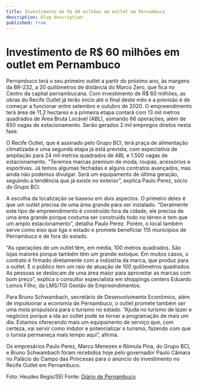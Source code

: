 ```yaml
---
title: Investimento de R$ 60 milhões em outlet em Pernambuco
description: blog description
published: true
---
```


# Investimento de R$ 60 milhões em outlet em Pernambuco

Pernambuco terá o seu primeiro outlet a partir do próximo ano, às margens da BR-232, a 20 quilômetros de distância do Marco Zero, que fica no Centro da capital pernambucana. Com investimento de R$ 60 milhões, as obras do Recife Outlet já terão início até o final deste mês e a previsão é de começar a funcionar entre setembro e outubro de 2020. O empreendimento terá área de 11,2 hectares e a primeira etapa contará com 13 mil metros quadrados de Área Bruta Locável (ABL), somando 66 operações, além de 650 vagas de estacionamento. Serão gerados 2 mil empregos diretos nesta fase.

O Recife Outlet, que é assinado pelo Grupo BCI, terá praça de alimentação climatizada e uma segunda etapa já está prevista, com expectativa de ampliação para 24 mil metros quadrados de ABL e 1.500 vagas de estacionamento. “Teremos marcas premium de moda, roupas, acessórios e esportivas. Já temos algumas fechadas e alguns contratos avançados, mas ainda não podemos divulgar. Será um equipamento de última geração, seguindo a tendência que já existe no exterior”, explica Paulo Perez, sócio do Grupo BCI.

A escolha da localização se baseou em dois aspectos. O primeiro deles é que um outlet precisa de uma área grande para ser instalado. “Geralmente este tipo de empreendimento é construído fora da cidade, ele precisa de uma área grande porque costuma ser construído todo no térreo e tem que um amplo estacionamento”, detalha Paulo Perez. Porém, o local também serve como eixo que liga o estado e promete beneficiar 115 municípios de Pernambuco e de fora do estado.

“As operações de um outlet têm, em média, 100 metros quadrados. São lojas maiores porque também têm um grande estoque. Em muitos casos, o contrato é firmado diretamente com a indústria da marca, que produz para o outlet. E o público tem um raio de atuação de 100 quilômetros quadrados. As pessoas se deslocam de uma área maior para aproveitar as marcas com bom preço”, explica o consultor especialista em shoppings centers Eduardo Lemos Filho, da LMS/TGI Gestão de Empreendimentos.

Para Bruno Schwambach, secretário de Desenvolvimento Econômico, além de impulsionar a economia de Pernambuco, o outlet promete também ser uma mola propulsora para o turismo no estado. “Ajuda no turismo de lazer e negócios porque a ida ao outlet pode se tornar a programação de mais um dia. Estamos oferecendo mais um equipamento de serviço que, com certeza, vai servir como indutor e potencializar o turismo, fazendo com que o turista permaneça mais tempo aqui”, afirma.

Os empresários Paulo Perez, Marco Menezes e Rômula Pina, do Grupo BCI, e Bruno Schwambach foram recebidos hoje pelo governador Paulo Câmara no Palácio do Campo das Princesas para o anúncio do investimento no Recife Outlet em Pernambuco.

Foto: Heudes Regis/SEI
Fonte: [Diário de Pernambuco](https://www.diariodepernambuco.com.br/)
